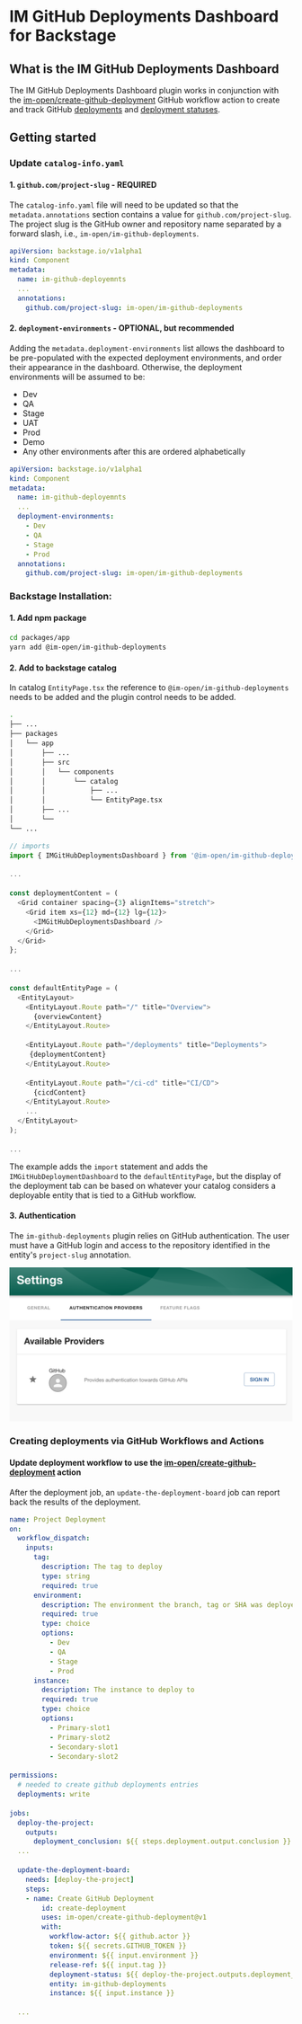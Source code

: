 # IM GitHub Deployments Dashboard for Backstage

## What is the IM GitHub Deployments Dashboard

The IM GitHub Deployments Dashboard plugin works in conjunction with the [im-open/create-github-deployment] GitHub workflow action to create and track GitHub [deployments] and [deployment statuses].

## Getting started

### Update `catalog-info.yaml`

#### 1. `github.com/project-slug` - REQUIRED

The `catalog-info.yaml` file will need to be updated so that the `metadata.annotations` section contains a value for `github.com/project-slug`. The project slug is the GitHub owner and repository name separated by a forward slash, i.e., `im-open/im-github-deployments`.

```yaml
apiVersion: backstage.io/v1alpha1
kind: Component
metadata:
  name: im-github-deployemnts
  ...
  annotations:
    github.com/project-slug: im-open/im-github-deployments
```

#### 2. `deployment-environments` - OPTIONAL, but recommended

Adding the `metadata.deployment-environments` list allows the dashboard to be pre-populated with the expected deployment environments, and order their appearance in the dashboard.  Otherwise, the deployment environments will be assumed to be:

- Dev
- QA
- Stage
- UAT
- Prod
- Demo
- Any other environments after this are ordered alphabetically

```yaml
apiVersion: backstage.io/v1alpha1
kind: Component
metadata:
  name: im-github-deployemnts
  ...
  deployment-environments:
    - Dev
    - QA
    - Stage
    - Prod
  annotations:
    github.com/project-slug: im-open/im-github-deployments
```

### Backstage Installation:

#### 1. Add npm package

```bash
cd packages/app
yarn add @im-open/im-github-deployments
```

#### 2. Add to backstage catalog

In catalog `EntityPage.tsx` the reference to `@im-open/im-github-deployments` needs to be added and the plugin control needs to be added.

```bash
.
├── ...
├── packages
│   └── app
│       ├── ...
│       ├── src
│       │   └── components
│       │       └── catalog
│       │           ├── ...
│       │           └── EntityPage.tsx
│       ├── ...
│       └──
└── ...
```

```typescript
// imports
import { IMGitHubDeploymentsDashboard } from '@im-open/im-github-deployments';

...

const deploymentContent = (
  <Grid container spacing={3} alignItems="stretch">
    <Grid item xs={12} md={12} lg={12}>
      <IMGitHubDeploymentsDashboard />
    </Grid>
  </Grid>
};

...

const defaultEntityPage = (
  <EntityLayout>
    <EntityLayout.Route path="/" title="Overview">
      {overviewContent}
    </EntityLayout.Route>

    <EntityLayout.Route path="/deployments" title="Deployments">
     {deploymentContent}
    </EntityLayout.Route>

    <EntityLayout.Route path="/ci-cd" title="CI/CD">
      {cicdContent}
    </EntityLayout.Route>
    ...
  </EntityLayout>
);

...
```

The example adds the `import` statement and adds the `IMGitHubDeploymentDashboard` to the `defaultEntityPage`, but the display of the deployment tab can be based on whatever your catalog considers a deployable entity that is tied to a GitHub workflow.

#### 3. Authentication

The `im-github-deployments` plugin relies on GitHub authentication.  The user must have a GitHub login and access to the repository identified in the entity's `project-slug` annotation.

![GitHub Authentication](images/github_auth.png)

### Creating deployments via GitHub Workflows and Actions

#### Update deployment workflow to use the [im-open/create-github-deployment] action

After the deployment job, an `update-the-deployment-board` job can report back the results of the deployment.

```yaml
name: Project Deployment
on:
  workflow_dispatch:
    inputs:
      tag:
        description: The tag to deploy
        type: string
        required: true
      environment:
        description: The environment the branch, tag or SHA was deployed to
        required: true
        type: choice
        options:
          - Dev
          - QA
          - Stage
          - Prod
      instance:
        description: The instance to deploy to
        required: true
        type: choice
        options:
          - Primary-slot1
          - Primary-slot2
          - Secondary-slot1
          - Secondary-slot2

permissions:
  # needed to create github deployments entries
  deployments: write

jobs:
  deploy-the-project:
    outputs:
      deployment_conclusion: ${{ steps.deployment.output.conclusion }}
  ...

  update-the-deployment-board:
    needs: [deploy-the-project]
    steps:
    - name: Create GitHub Deployment
        id: create-deployment
        uses: im-open/create-github-deployment@v1
        with:
          workflow-actor: ${{ github.actor }}
          token: ${{ secrets.GITHUB_TOKEN }}
          environment: ${{ input.environment }}
          release-ref: ${{ input.tag }}
          deployment-status: ${{ deploy-the-project.outputs.deployment_conclusion }}
          entity: im-github-deployments
          instance: ${{ input.instance }}

  ...
```

<!-- links -->

[im-open/create-github-deployment]: https://github.com/im-open/create-github-deployment "im-open/create-github-deployment"
[deployments]: https://docs.github.com/en/rest/deployments/deployments?apiVersion=2022-11-28 "Deployments: Use the REST API to create and delete deployments and deployment environments."
[deployment statuses]: https://docs.github.com/en/rest/deployments/statuses?apiVersion=2022-11-28 "Deployment statuses: Use the REST API to manage deployment statuses."
